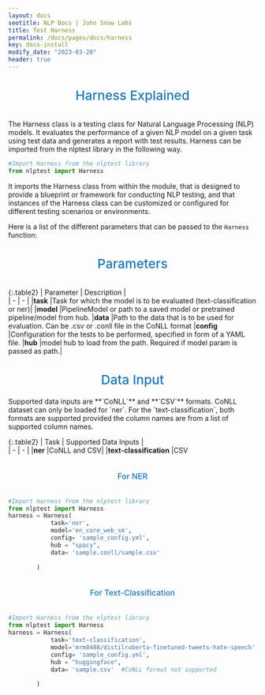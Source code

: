 ```yaml
---
layout: docs
seotitle: NLP Docs | John Snow Labs
title: Test Harness
permalink: /docs/pages/docs/harness
key: docs-install
modify_date: "2023-03-28"
header: true
---
```


<div class="main-docs" markdown="1"><div class="h3-box" markdown="1">

<div class="heading" id="harness">Harness Explained</div>

The Harness class is a testing class for Natural Language Processing (NLP) models. It evaluates the performance of a given NLP model on a given task using test data and generates a report with test results. Harness can be imported from the nlptest library in the following way.

```python
#Import Harness from the nlptest library
from nlptest import Harness

```

It imports the Harness class from within the module, that is designed to provide a blueprint or framework for conducting NLP testing, and that instances of the Harness class can be customized or configured for different testing scenarios or environments.

Here is a list of the different parameters that can be passed to the `Harness` function:

<style>
  .heading {
    text-align: center;
    font-size: 26px;
    font-weight: 500;
    padding-top: 20px;
    padding-bottom: 20px;
  }

  #parameters {
    color: #1E77B7;
  }

  #NER {
    color: #1E77B7;
    font-size: 16px;
  }

  
  #harness {
    color: #1E77B7;
  }

  #data_input {
    color: #1E77B7;
  }
  

</style>

<div class="heading" id="parameters">Parameters</div>
 

{:.table2}
| Parameter  | Description |  
| - | - | 
|**task**     |Task for which the model is to be evaluated (text-classification or ner)|
|**model**     |PipelineModel or path to a saved model or pretrained pipeline/model from hub.
|**data**       |Path to the data that is to be used for evaluation. Can be .csv or .conll file in the CoNLL format 
|**config**     |Configuration for the tests to be performed, specified in form of a YAML file.
|**hub**       |model hub to load from the path. Required if model param is passed as path.|



<div class="heading" id="data_input">Data Input</div>
Supported data inputs are **`CoNLL`** and **`CSV`** formats. CoNLL dataset can only be loaded for `ner`. For the `text-classification`, both formats are supported provided the column names are from a list of supported column names.

{:.table2}
| Task  | Supported Data Inputs |  
| - | - | 
|**ner**     |CoNLL and CSV|
|**text-classification**     |CSV

<div class="heading" id="NER"> For NER  </div>

```python
#Import Harness from the nlptest library
from nlptest import Harness
harness = Harness(
            task='ner',
            model='en_core_web_sm',
            config= 'sample_config.yml',
            hub = "spacy",
            data= 'sample.conll/sample.csv'  
         
        )
```

<div class="heading" id="NER"> For Text-Classification  </div>

```python
#Import Harness from the nlptest library
from nlptest import Harness
harness = Harness(
            task='text-classification',
            model='mrm8488/distilroberta-finetuned-tweets-hate-speech',
            config= 'sample_config.yml',
            hub = "huggingface",
            data= 'sample.csv'  #CoNLL format not supported
         
        )

```


</div></div>